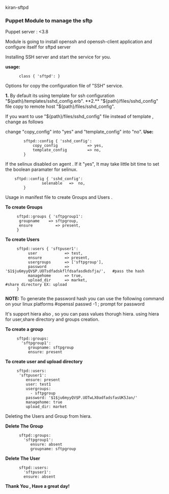 kiran-sftpd

### Puppet Module to manage the sftp

Puppet server : <3.8

Module is going to install openssh and openssh-client application
and configure itself for sftpd server

Installing SSH server and start the service for you.

**usage:**
```
      class { 'sftpd': }
```

Options for copy the configuration file of "SSH" service. 

**1.** By default its using template for ssh configuration "${path}/templates/sshd_config.erb".
**2.** "${path}/files/sshd_config" file copy to remote host "${path}/files/sshd_config".

If you want to use "${path}/files/sshd_config" file instead of template , change as follows

change "copy_config" into "yes" and  "template_config" into "no".
**Use:**
```
        sftpd::config { 'sshd_config':
	       	copy_config             => yes,
	       	template_config         => no,
        }
```

If the selinux disabled on agent .
If it "yes", It may take little bit time to set the boolean paramater for selinux.
```
	sftpd::config { 'sshd_config':
                selenable	=>  no,
        }
```

Usage in manifest file to create Groups and Users .

**To create Groups**
```
     sftpd::groups { 'sftpgroup1':
      groupname	   => sftpgroup,
      ensure          => present,
     }
```

**To create Users**
```
     sftpd::users { 'sftpuser1':
          user            => test,
          ensure          => present,
          usergroups      => ['sftpgroup'],
          password        => '$1$ju6myyQV$P.UOTsdfadskflfdsafasdkdsfja/', 	#pass the hash
          managehome      => true,
          upload_dir      => market,				                #share directory EX: upload
     }
```

**NOTE:** To generate the password hash you can use the following command on your linux platforms
    #openssl passwd -1   ; prompt for password 

It's support hiera also , so you can pass values thorugh hiera.
using hiera for user,share directory and groups creation. 
  
**To create a group**
```
     sftpd::groups:
       'sftpgroup1':
          groupname: sftpgroup
          ensure: present
```

**To create user and upload directory**
```
     sftpd::users:
      'sftpuser1':
         ensure: present
         user: test1
         usergroups:
           - sftpgroup
         password: '$1$ju6myyQV$P.UOTwLX0adfadsfasUK5Jan/'
         managehome: true		
         upload_dir: market
```
Deleting the Users and Group from hiera.

**Delete The Group**
```
      sftpd::groups:
        'sftpgroup1':
           ensure: absent
           groupname: sftpgroup
```
**Delete The User**
```
      sftpd::users:
        'sftpuser1':
        ensure: absent
```
**Thank You , Have a great day!**
